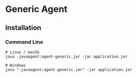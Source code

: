 # Generic Agent

## Installation
### Command Line
```shell
# Linux / macOS
java -javaagent:agent-generic.jar -jar application.jar

# Windows
java "-javaagent:agent-generic.jar" -jar application.jar
```